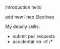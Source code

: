 introduction
hello

add new lineo
Electives

My deadly skills:
* submit pull requests
* accidental rm -rf /*
